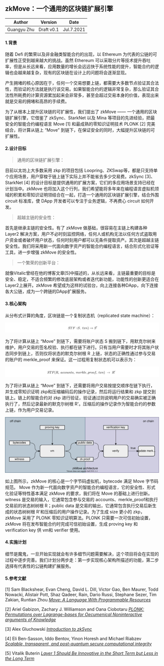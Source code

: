 ## zkMove：一个通用的区块链扩展引擎

| Author      | Version    | Date       |
| ----------- | ---------- | ---------- |
| Guangyu Zhu | Draft v0.1 | Jul.7.2021 |



#### 1.背景

随着 Defi 的繁荣以及非金融类智能合约的出现，以 Ethereum 为代表的公链的可扩展性正受到越来越大的挑战。虽然 Ethereum 可以采取分片等技术提升吞吐率，但是从长远来看，应用数量的增长会远远快于系统性能的提升，智能合约的逻辑也会越来越复杂，现有的区块链在设计上的问题将会逐渐显现。

产生拥堵的核心原因在于，任何一个交易想要上链，都需要大多数节点验证其合法性，而验证的方法就是执行该交易。如果智能合约的逻辑非常复杂，那么验证其合法性所耗费的计算资源累加起来会非常多，甚至会超过交易本身的价值，表现出来就是交易的拥堵和高昂的手续费。

为了从根本上提升区块链的可扩展性，我们提出了 zkMove —— 一个通用的区块链扩展引擎，它借鉴了 zkSync、StarkNet 以及 Mina 等项目的先进经验，把最安全的智能合约编程语言 Move [1] 和最成熟的零知识证明技术 PLONK​ [2] 完美结合，将计算从链上 “Move” 到链下，在保证安全的同时，大幅提升区块链的可扩展性。



#### 2.设计目标

> 通用的区块链扩展引擎：

目前以太坊上大多数采用 zkp 的项目包括 Loopring、ZKSwap等，都是只支持单个应用场景，用户穿梭于链上链下实际上并不能省去多少交易费。zkSync [3​]、StarkNet [4] 的设计目标是提供通用的扩展方案，它们的多应用场景支持已经在计划当中。zkMove 也将加入这个行列，我们希望能将多年来在编程语言虚拟机领域的积累和零知识证明领结合在一起，打造一个通用的区块链扩展引擎，结合外围 circuit 标准库，使 DApp 开发者可以专注于业务逻辑，不再费心 circuit 如何开发。

> 超越主链的安全性：

首先是继承主链的安全性。有了 zkMove 做基础，很容易在主链上构建各种 Layer2 解决方案，用户不必时刻监控网络，任何人或机构无法以任何方式盗取用户资金或者破坏用户状态，任何时刻用户都可以无条件提取资产。其次是超越主链安全性。我们将采用新一代面向数字资产的智能合约编程语言，结合形式化验证等工具，进一步增强 zkMove 的安全性。

> 一个繁荣的创新平台：

就像Vitalic曾经在他的博客文章[5]​ 中描述的，从长远来看，主链最重要的目标是安全、稳定，不适合频繁的修改底层架构或者迭代新功能，功能性的创新更适合在Layer2上展开。zkMove 希望成为这样的试验台，向上连接各种DApp，向下连接各大公链，成为一个跨链的DApp扩展服务。



#### 3.核心架构

从分布式计算的角度，区块链是一个复制状态机（replicated state machine）：

![img1](./imgs/img1.png)

为了将计算从链上 “Move” 到链下，需要将账户状态 S 搬到链下，用默克尔树来维护，用户交易的签名校验、执行都在链下进行。只有当用户需要时才将其账户状态同步到链上，否则仅将状态的默克尔树根 R 上链，状态的正确性通过参与交易的账户的 merkle_proof 来保证。这一过程用复制状态机可以表示为：

![img2](./imgs/img2.png)

为了将计算从链上 “Move” 到链下，还需要将用户交易按提交顺序在链下执行，并生成零知识证明 zkp​ 和压缩编码后的操作记录，然后将运行结果和 zkp 提交到链上。链上的智能合约对 zkp 进行验证，验证通过则说明用户的交易确实被正确执行了，然后记录最新的默克尔树根 R'。压缩后的操作记录作为智能合约的参数上链，作为用户交易记录。



![zkmove_arch](./imgs/zkmove_arch.svg)



如上图所示，zkMove 的核心是一个字节码虚拟机，bytecode 满足 Move 字节码规范。 Move 作为新一代面向数字资产的智能合约编程语言，它的安全性、形式化验证等特性基本满足 zkMove 的要求，我们将在 Move 的基础上进行创新。witness 是交易的输入，它通常包含参与交易的 accounts、merkle\_proof​ 和执行交易前的状态树树根 ​R​；public data 是交易的输出，它通常包含执行交易后新生成的状态树树根 R'​ 和压缩后的用户操作记录。为了生成 size 更小的 zkp，zkMove 采用了 PLONK 零知识证明算法。PLONK 只需要一次可信初始设置，zkMove 将在发布智能合约时完成可信初始设置，生成 proving key 和 verification key 供 vm和 verifier 使用。



#### 4.实施计划

细节是魔鬼，一旦开始实现就会有许多细节问题需要解决，这个项目将会在实现的过程中逐步完善。我们计划分两步走：第一步实现核心架构所描述的功能，第二步选择有代表性的公链构建扩展服务。



#### 5.参考文献

[1] Sam Blackshear, Evan Cheng, David L. Dill, Victor Gao, Ben Maurer, Todd Nowacki, Alistair Pott, Shaz Qadeer, Rain, Dario Russi, Stephane Sezer, Tim Zakian, Runtian Zhou [*Move: A Language With Programmable Resources*](https://diem-developers-components.netlify.app/papers/diem-move-a-language-with-programmable-resources/2020-05-26.pdf)

[2] Ariel Gabizon, Zachary J. Williamson and Oana Ciobotaru [*PLONK: Permutations over Lagrange-bases for Oecumenical Noninteractive arguments of Knowledge*](https://eprint.iacr.org/2019/953)

[3] Alex Gluchowski [*Introduction to zkSync*](https://medium.com/matter-labs/introduction-to-zksync-16f3753ac96c)

[4] Eli Ben-Sasson, Iddo Bentov, Yinon Horesh and Michael Riabzev [*Scalable, transparent, and post-quantum secure computational integrity*](https://eprint.iacr.org/2018/046)

[5] Vitalik Buterin [*Layer 1 Should Be Innovative in the Short Term but Less in the Long Term*](https://vitalik.ca/general/2018/08/26/layer_1.html)




